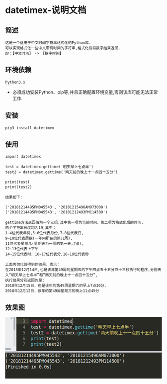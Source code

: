 #  datetimex-说明文档

## 简述
	这是一个适用于中文时间字符串格式化的Python库.
	可以实现格式化一些中文带有时间的字符串,格式化后将数字结果返回.
	即：【中文时间】　->　【数字时间】
 
## 环境依赖
	Python3.x
	
+ 必须成功安装Python、pip等,并且正确配置环境变量,否则该库可能无法正常工作.

## 安装
	pip3 install datetimex
	
## 使用
```
import datetimex

test = datetimex.gettime('明天早上七点半')
test2 = datetimex.gettime('两天前的晚上十一点四十五分')

print(test)
print(test2)

结果如下：

('20181214495PM045543', '20181215496AM073000')
('20181214495PM045543', '20181212493PM114500')

gettime方法返回值为一个元组,其中第一项为当前时间，第二项为格式化后的时间.
两个字符串长度均为19,其中：
1~4位代表年份,5~6位代表月份,7~8位代表日,
9~10位代表周数(一年内所在的第几周),
11位代表星期几(星期天为一周的第一天,为0),
12~13位代表上下午
14~15位代表时，16~17位代表分,18~19位代表秒

上面两句代码得到的结果，表示：
在2018年12月14日,也是该年第49周的星期五的下午四点五十五分四十三秒执行的程序,分别传入“明天早上七点半”和“两天前的晚上十一点四十五分”,
执行结果分别返回的是:
2018年12月15日，也是该年的第49周星期六的早上7点30分，
2018年12月12日，该年的第49周星期三的晚上11点45分
```

## 效果图
![](https://github.com/GreenLotusx/DateTimex/blob/master/2018-12-14%2017-16-46%E5%B1%8F%E5%B9%95%E6%88%AA%E5%9B%BE.png)  

